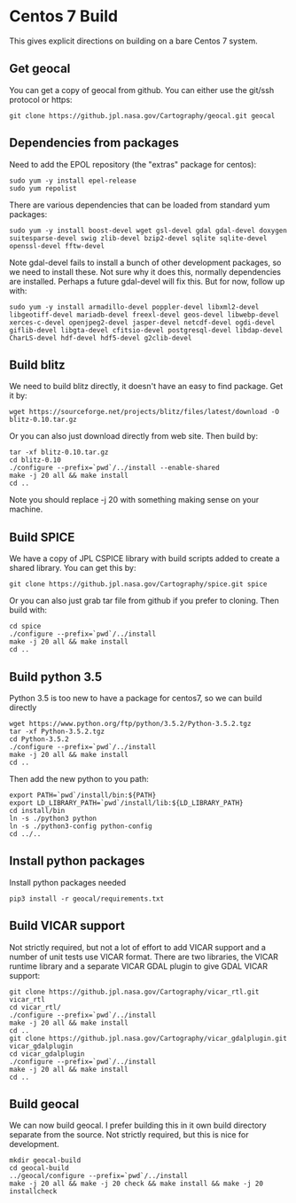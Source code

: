 # Centos 7 Build

This gives explicit directions on building on a bare Centos 7 system.

## Get geocal

You can get a copy of geocal from github. You can either use the git/ssh
protocol or https:

    git clone https://github.jpl.nasa.gov/Cartography/geocal.git geocal

## Dependencies from packages

Need to add the EPOL repository (the "extras" package for centos):

    sudo yum -y install epel-release
    sudo yum repolist
    
There are various dependencies that can be loaded from standard yum packages:

    sudo yum -y install boost-devel wget gsl-devel gdal gdal-devel doxygen suitesparse-devel swig zlib-devel bzip2-devel sqlite sqlite-devel openssl-devel fftw-devel

Note gdal-devel fails to install a bunch of other development packages, so
we need to install these. Not sure why it does this, normally dependencies
are installed. Perhaps a future gdal-devel will fix this. But for now, follow
up with:

    sudo yum -y install armadillo-devel poppler-devel libxml2-devel libgeotiff-devel mariadb-devel freexl-devel geos-devel libwebp-devel xerces-c-devel openjpeg2-devel jasper-devel netcdf-devel ogdi-devel giflib-devel libgta-devel cfitsio-devel postgresql-devel libdap-devel CharLS-devel hdf-devel hdf5-devel g2clib-devel

## Build blitz

We need to build blitz directly, it doesn't have an easy to find package. Get
it by:

    wget https://sourceforge.net/projects/blitz/files/latest/download -O blitz-0.10.tar.gz

Or you can also just download directly from web site. Then build by:

    tar -xf blitz-0.10.tar.gz
    cd blitz-0.10
    ./configure --prefix=`pwd`/../install --enable-shared
    make -j 20 all && make install
    cd ..

Note you should replace -j 20 with something making sense on your machine.

## Build SPICE

We have a copy of JPL CSPICE library with build scripts added to create a
shared library. You can get this by:

    git clone https://github.jpl.nasa.gov/Cartography/spice.git spice

Or you can also just grab tar file from github if you prefer to cloning. Then
build with:

    cd spice
    ./configure --prefix=`pwd`/../install
    make -j 20 all && make install
    cd ..

## Build python 3.5

Python 3.5 is too new to have a package for centos7, so we can build directly

    wget https://www.python.org/ftp/python/3.5.2/Python-3.5.2.tgz
    tar -xf Python-3.5.2.tgz
    cd Python-3.5.2
    ./configure --prefix=`pwd`/../install
    make -j 20 all && make install
    cd ..

Then add the new python to you path:

    export PATH=`pwd`/install/bin:${PATH}
    export LD_LIBRARY_PATH=`pwd`/install/lib:${LD_LIBRARY_PATH}
    cd install/bin
    ln -s ./python3 python
    ln -s ./python3-config python-config
    cd ../..


## Install python packages

Install python packages needed

    pip3 install -r geocal/requirements.txt


## Build VICAR support

Not strictly required, but not a lot of effort to add VICAR support and a
number of unit tests use VICAR format. There are two libraries, the VICAR
runtime library and a separate VICAR GDAL plugin to give GDAL VICAR support:

    git clone https://github.jpl.nasa.gov/Cartography/vicar_rtl.git vicar_rtl
    cd vicar_rtl/
    ./configure --prefix=`pwd`/../install
    make -j 20 all && make install
    cd ..
    git clone https://github.jpl.nasa.gov/Cartography/vicar_gdalplugin.git vicar_gdalplugin
    cd vicar_gdalplugin
    ./configure --prefix=`pwd`/../install
    make -j 20 all && make install
    cd ..

## Build geocal

We can now build geocal. I prefer building this in it own build directory
separate from the source. Not strictly required, but this is nice for
development.

    mkdir geocal-build
    cd geocal-build
    ../geocal/configure --prefix=`pwd`/../install
    make -j 20 all && make -j 20 check && make install && make -j 20 installcheck
